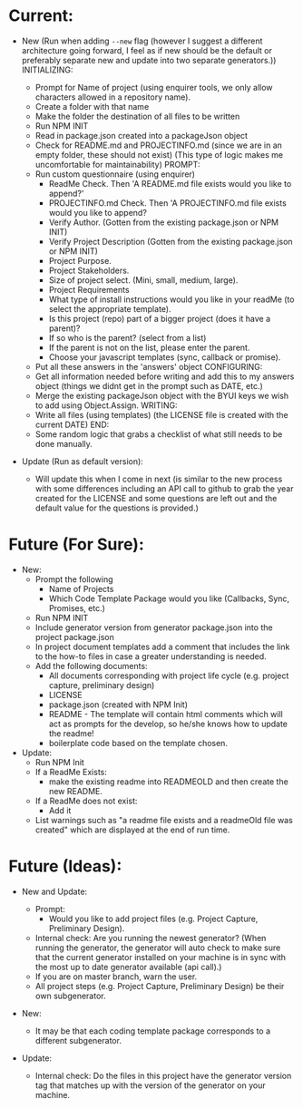 # Current:

-  New (Run when adding `--new` flag (however I suggest a different architecture going forward, I feel as if new should be the default or preferably separate new and update into two separate generators.))
    INITIALIZING:
    - Prompt for Name of project (using enquirer tools, we only allow characters allowed in a repository name).
    - Create a folder with that name
    - Make the folder the destination of all files to be written
    - Run NPM INIT
    - Read in package.json created into a packageJson object
    - Check for README.md and PROJECTINFO.md (since we are in an empty folder, these should not exist) (This type of logic makes me uncomfortable for maintainability)
    PROMPT:
    - Run custom questionnaire (using enquirer)
        - ReadMe Check. Then 'A README.md file exists would you like to append?'
        - PROJECTINFO.md Check. Then 'A PROJECTINFO.md file exists would you like to append?
        - Verify Author. (Gotten from the existing package.json or NPM INIT)
        - Verify Project Description (Gotten from the existing package.json or NPM INIT)
        - Project Purpose.
        - Project Stakeholders.
        - Size of project select. (Mini, small, medium, large).
        - Project Requirements
        - What type of install instructions would you like in your readMe (to select the appropriate template).
        - Is this project (repo) part of a bigger project (does it have a parent)?
        - If so who is the parent? (select from a list)
        - If the parent is not on the list, please enter the parent.
        - Choose your javascript templates (sync, callback or promise).
    - Put all these answers in the 'answers' object
    CONFIGURING:
    - Get all information needed before writing and add this to my answers object (things we didnt get in the prompt such as DATE, etc.)
    - Merge the existing packageJson object with the BYUI keys we wish to add using Object.Assign.
    WRITING:
    - Write all files (using templates) (the LICENSE file is created with the current DATE)
    END:
    -   Some random logic that grabs a checklist of what still needs to be done manually.


- Update (Run as default version):
    - Will update this when I come in next (is similar to the new process with some differences including an API call to github to grab the year created for the LICENSE and some questions are left out and the default value for the questions is provided.) 


# Future (For Sure):

- New:
    - Prompt the following
        - Name of Projects
        - Which Code Template Package would you like (Callbacks, Sync, Promises, etc.)
    - Run NPM INIT
    - Include generator version from generator package.json into the project package.json
    - In project document templates add a comment that includes the link to the how-to files in case a greater understanding is needed.
    - Add the following documents:
        - All documents corresponding with project life cycle (e.g. project capture, preliminary design)
        - LICENSE
        - package.json (created with NPM Init)
        - README - The template will contain html comments which will act as prompts for the develop, so he/she knows how to update the readme!
        - boilerplate code based on the template chosen.
- Update:
    - Run NPM Init
    - If a ReadMe Exists:
        - make the existing readme into READMEOLD and then create the new README.
    - If a ReadMe does not exist:
        - Add it
    - List warnings such as "a readme file exists and a readmeOld file was created" which are displayed at the end of run time.
    

# Future (Ideas):

- New and Update:
    - Prompt:
        - Would you like to add project files (e.g. Project Capture, Preliminary Design).
    - Internal check: Are you running the newest generator? (When running the generator, the generator will auto check to make sure that the current generator installed on your machine is in sync with the most up to date generator available (api call).)
    - If you are on master branch, warn the user.
    - All project steps (e.g. Project Capture, Preliminary Design) be their own subgenerator.
    

- New:
    - It may be that each coding template package corresponds to a different subgenerator.

- Update:
    - Internal check: Do the files in this project have the generator version tag that matches up with the version of the generator on your machine.

